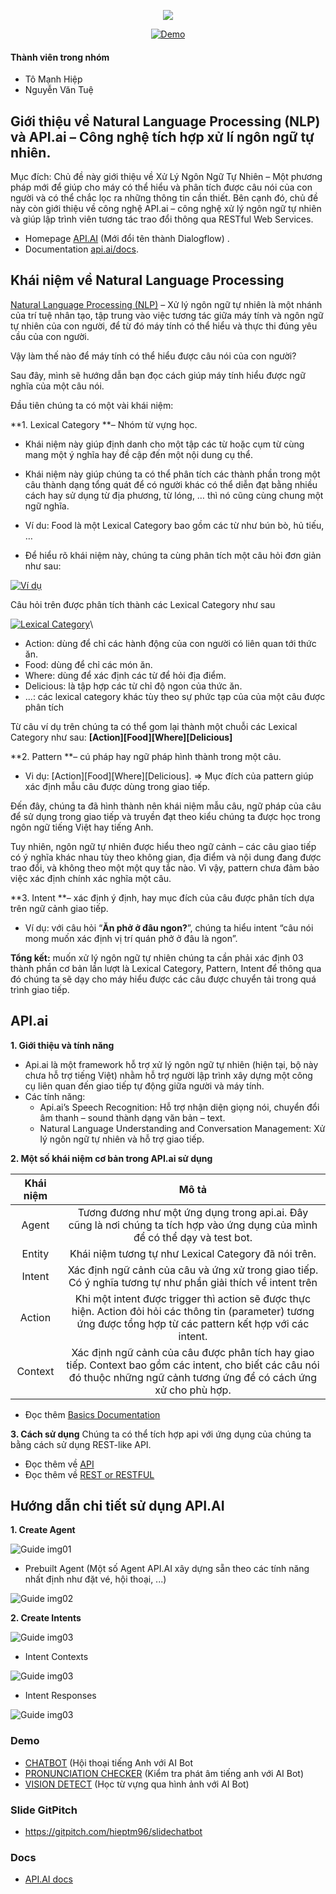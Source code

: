 <p align="center"><img src="./assets/logo-api.png"></p>

<p align="center">
<a href="https://speakaibot.herokuapp.com/"><img src="https://travis-ci.org/laravel/framework.svg" alt="Demo"></a>
</p>

#### Thành viên trong nhóm <br>
- Tô Mạnh Hiệp
- Nguyễn Văn Tuệ


## Giới thiệu về Natural Language Processing (NLP) và API.ai – Công nghệ tích hợp xử lí ngôn ngữ tự nhiên.

Mục đích: Chủ đề này giới thiệu về Xử Lý Ngôn Ngữ Tự Nhiên  – Một phương pháp mới để giúp cho máy có thể hiểu và phân tích được câu nói của con người và có thể chắc lọc ra những thông tin cần thiết. Bên cạnh đó, chủ đề này còn giới thiệu về công nghệ API.ai – công nghệ xử lý ngôn ngữ tự nhiên và giúp lập trình viên tương tác trao đổi thông qua RESTful Web Services.


- Homepage [API.AI](https://dialogflow.com/) (Mới đổi tên thành  Dialogflow) .
- Documentation [api.ai/docs](https://dialogflow.com/docs/getting-started/basics).


## Khái niệm về Natural Language Processing

[Natural Language Processing (NLP)](https://en.wikipedia.org/wiki/Natural_language_processing) – Xử lý ngôn ngữ tự nhiên là một nhánh của trí tuệ nhân tạo, tập trung vào việc tương tác giữa máy tính và ngôn ngữ tự nhiên của con người, để từ đó máy tính có thể hiểu và thực thi đúng yêu cầu của con người.

Vậy làm thế nào để máy tính có thể hiểu được câu nói của con người?

Sau đây, mình sẽ hướng dẫn bạn đọc cách giúp máy tính hiểu được ngữ nghĩa của một câu nói.

Đầu tiên chúng ta có một vài khái niệm:

**1.  Lexical Category **– Nhóm từ vựng học.
- Khái niệm này giúp định danh cho một tập các từ hoặc cụm từ cùng mang một ý nghĩa hay đề cập đến một nội dung cụ thể.
- Khái niệm này giúp chúng ta có thể phân tích các thành phần trong một câu thành dạng tổng quát để có người khác có thể diễn đạt bằng nhiều cách hay sử dụng từ địa phương, từ lóng, … thì nó cũng cùng chung một ngữ nghĩa.
- Ví du: Food là một Lexical Category bao gồm các từ như bún bò, hủ tiếu, …

- Để hiểu rõ khái niệm này, chúng ta cùng phân tích một câu hỏi đơn giản như sau:

[![Ví dụ](./assets/image01.jpg "Ví dụ")](# "Ví dụ")

Câu hỏi trên được phân tích thành các Lexical Category như sau

[![Lexical Category](./assets/image02.jpg "Lexical Category")](# "Lexical Category")\

+ Action: dùng để chỉ các hành động của con người có liên quan tới thức ăn.
+ Food: dùng để chỉ các món ăn.
+ Where: dùng để xác định các từ để hỏi địa điểm.
+ Delicious: là tập hợp các từ chỉ độ ngon của thức ăn.
+  …: các lexical category khác tùy theo sự phức tạp của của một câu được phân tích

Từ câu ví dụ trên chúng ta có thể gom lại thành một chuỗi các Lexical Category như sau:
**[Action][Food][Where][Delicious]**

**2.  Pattern **– cú pháp hay ngữ pháp hình thành trong một câu.
- Vi dụ:  [Action][Food][Where][Delicious].
=> Mục đích của pattern giúp xác định mẫu câu được dùng trong giao tiếp.

Đến đây, chúng ta đã hình thành nên khái niệm mẫu câu, ngữ pháp của câu để sử dụng trong giao tiếp và truyền đạt theo kiểu chúng ta được học trong ngôn ngữ tiếng Việt hay tiếng Anh.

Tuy nhiên, ngôn ngữ tự nhiên được hiểu theo ngữ cảnh – các câu giao tiếp có ý nghĩa khác nhau tùy theo không gian, địa điểm và nội dung đang được trao đổi, và không theo một một quy tắc nào. Vì vậy, pattern chưa đảm bảo việc xác định chính xác nghĩa một câu.

**3.  Intent **– xác định ý định, hay mục đích của câu được phân tích dựa trên ngữ cảnh giao tiếp.
- Ví dụ:  với câu hỏi “**Ăn phở ở đâu ngon?**”, chúng ta hiểu intent “câu nói mong muốn xác định vị trí quán phở ở đâu là ngon”.

**Tổng kết:** muốn xử lý ngôn ngữ tự nhiên chúng ta cần phải xác định 03 thành phần cơ bản lần lượt là Lexical Category, Pattern, Intent để thông qua đó chúng ta sẽ dạy cho máy hiểu được các câu được chuyển tải trong quá trình giao tiếp.

## API.ai

**1. Giới thiệu và tính năng**
- Api.ai là một framework hỗ trợ xử lý ngôn ngữ tự nhiên (hiện tại, bộ này chưa hỗ trợ tiếng Việt) nhằm hỗ trợ người lập trình xây dựng một công cụ liên quan đến giao tiếp tự động giữa người và máy tính.
- Các tính năng:
	+ Api.ai’s Speech Recognition: Hỗ trợ nhận diện giọng nói, chuyển đổi âm thanh – sound thành dạng văn bản – text.
	+ Natural Language Understanding and Conversation Management: Xử lý ngôn ngữ tự nhiên và hỗ trợ giao tiếp.

**2. Một số khái niệm cơ bản trong API.ai sử dụng**

| **Khái niệm** | **Mô tả** | 
| :-------: | :--: |
| Agent | Tương đương như một ứng dụng trong api.ai. Đây cũng là nơi chúng ta tích hợp vào ứng dụng của mình để có thể dạy và test bot. |
| Entity | Khái niệm tương tự như Lexical Category đã nói trên. |
| Intent | Xác định ngữ cảnh của câu và ứng xử trong giao tiếp. Có ý nghĩa tương tự như phần giải thích về intent trên |
| Action | Khi một intent được trigger thì action sẽ được thực hiện. Action đỏi hỏi các thông tin (parameter) tương ứng được tổng hợp từ các pattern kết hợp với các intent. |
| Context | Xác định ngữ cảnh của câu được phân tích hay giao tiếp. Context bao gồm các intent, cho biết các câu nói đó thuộc những ngữ cảnh tương ứng để có cách ứng xử cho phù hợp. |

- Đọc thêm [Basics Documentation](https://dialogflow.com/docs/getting-started/basics)

**3. Cách sử dụng**
Chúng ta có thể tích hợp api với ứng dụng của chúng ta bằng cách sử dụng REST-like API.

- Đọc thêm về [API](https://vi.wikipedia.org/wiki/Giao_di%E1%BB%87n_l%E1%BA%ADp_tr%C3%ACnh_%E1%BB%A9ng_d%E1%BB%A5ng) 
- Đọc thêm về [REST or RESTFUL](https://en.wikipedia.org/wiki/Representational_state_transfer)


## Hướng dẫn chi tiết sử dụng API.AI 

**1. Create Agent**

![Guide img01](assets/guide-01.png)

- Prebuilt Agent (Một số Agent API.AI xây dựng sẵn theo các tính năng nhất định như đặt vé, hội thoại, ...)

![Guide img02](assets/guide-02.png)

**2. Create Intents**

![Guide img03](assets/guide-03.png)

- Intent Contexts

![Guide img03](assets/guide-04.png)

- Intent Responses

![Guide img03](assets/guide-05.png)

### Demo

- [CHATBOT](https://speakaibot.herokuapp.com/) (Hội thoại tiếng Anh với AI Bot
- [PRONUNCIATION CHECKER](https://speakaibot.herokuapp.com/pronunciation) (Kiểm tra phát âm tiếng anh với AI Bot)
- [VISION DETECT](https://speakaibot.herokuapp.com/vision) (Học từ vựng qua hình ảnh với AI Bot)

### Slide GitPitch 
- https://gitpitch.com/hieptm96/slidechatbot

### Docs

- [API.AI docs](https://api.ai/docs/getting-started/basics)